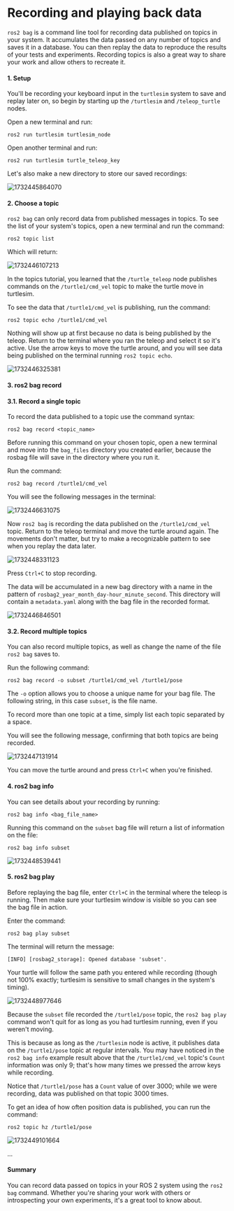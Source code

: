 # Recording and playing back data

`ros2 bag` is a command line tool for recording data published on topics in your system. It accumulates the data passed on any number of topics and saves it in a database. You can then replay the data to reproduce the results of your tests and experiments. Recording topics is also a great way to share your work and allow others to recreate it.

#### 1. Setup

You'll be recording your keyboard input in the `turtlesim` system to save and replay later on, so begin by starting up the `/turtlesim` and `/teleop_turtle` nodes.

Open a new terminal and run:

```
ros2 run turtlesim turtlesim_node
```

Open another terminal and run:

```
ros2 run turtlesim turtle_teleop_key
```

Let's also make a new directory to store our saved recordings:

![1732445864070](image/Recordingandplayingbackdata/1732445864070.png)

#### 2. Choose a topic

`ros2 bag` can only record data from published messages in topics. To see the list of your system's topics, open a new terminal and run the command:

```
ros2 topic list
```

Which will return:

![1732446107213](image/Recordingandplayingbackdata/1732446107213.png)

In the topics tutorial, you learned that the `/turtle_teleop` node publishes commands on the `/turtle1/cmd_vel` topic to make the turtle move in turtlesim.

To see the data that `/turtle1/cmd_vel` is publishing, run the command:

```
ros2 topic echo /turtle1/cmd_vel
```

Nothing will show up at first because no data is being published by the teleop. Return to the terminal where you ran the teleop and select it so it's active. Use the arrow keys to move the turtle around, and you will see data being published on the terminal running `ros2 topic echo`.

![1732446325381](image/Recordingandplayingbackdata/1732446325381.png)

#### 3. ros2 bag record

#### 3.1. Record a single topic

To record the data published to a topic use the command syntax:

```
ros2 bag record <topic_name>
```

Before running this command on your chosen topic, open a new terminal and move into the `bag_files` directory you created earlier, because the rosbag file will save in the directory where you run it.

Run the command:

```
ros2 bag record /turtle1/cmd_vel
```

You will see the following messages in the terminal:

![1732446631075](image/Recordingandplayingbackdata/1732446631075.png)

Now `ros2 bag` is recording the data published on the `/turtle1/cmd_vel` topic. Return to the teleop terminal and move the turtle around again. The movements don't matter, but try to make a recognizable pattern to see when you replay the data later.

![1732448331123](image/Recordingandplayingbackdata/1732448331123.png)

Press `Ctrl+C` to stop recording.

The data will be accumulated in a new bag directory with a name in the pattern of `rosbag2_year_month_day-hour_minute_second`. This directory will contain a `metadata.yaml` along with the bag file in the recorded format.

![1732446846501](image/Recordingandplayingbackdata/1732446846501.png)

#### 3.2. Record multiple topics

You can also record multiple topics, as well as change the name of the file `ros2 bag` saves to.

Run the following command:

```
ros2 bag record -o subset /turtle1/cmd_vel /turtle1/pose
```

The `-o` option allows you to choose a unique name for your bag file. The following string, in this case `subset`, is the file name.

To record more than one topic at a time, simply list each topic separated by a space.

You will see the following message, confirming that both topics are being recorded.

![1732447131914](image/Recordingandplayingbackdata/1732447131914.png)

You can move the turtle around and press `Ctrl+C` when you're finished.

#### 4. ros2 bag info

You can see details about your recording by running:

```
ros2 bag info <bag_file_name>
```

Running this command on the `subset` bag file will return a list of information on the file:

```
ros2 bag info subset
```

![1732448539441](image/Recordingandplayingbackdata/1732448539441.png)

#### 5. ros2 bag play

Before replaying the bag file, enter `Ctrl+C` in the terminal where the teleop is running. Then make sure your turtlesim window is visible so you can see the bag file in action.

Enter the command:

```
ros2 bag play subset
```

The terminal will return the message:

```
[INFO] [rosbag2_storage]: Opened database 'subset'.
```

Your turtle will follow the same path you entered while recording (though not 100% exactly; turtlesim is sensitive to small changes in the system's timing).

![1732448977646](image/Recordingandplayingbackdata/1732448977646.png)

Because the `subset` file recorded the `/turtle1/pose` topic, the `ros2 bag play` command won't quit for as long as you had turtlesim running, even if you weren't moving.

This is because as long as the `/turtlesim` node is active, it publishes data on the `/turtle1/pose` topic at regular intervals. You may have noticed in the `ros2 bag info` example result above that the `/turtle1/cmd_vel` topic's `Count` information was only 9; that's how many times we pressed the arrow keys while recording.

Notice that `/turtle1/pose` has a `Count` value of over 3000; while we were recording, data was published on that topic 3000 times.

To get an idea of how often position data is published, you can run the command:

```
ros2 topic hz /turtle1/pose
```

![1732449101664](image/Recordingandplayingbackdata/1732449101664.png)

...

#### Summary

You can record data passed on topics in your ROS 2 system using the `ros2 bag` command. Whether you're sharing your work with others or introspecting your own experiments, it's a great tool to know about.
